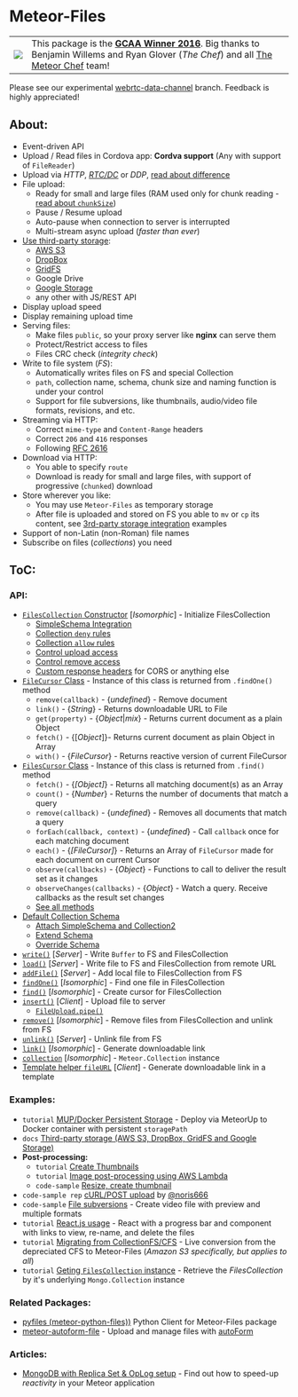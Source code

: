 # Meteor-Files

<table>
  <tbody>
    <tr>
      <td>
        <a href="https://themeteorchef.com/blog/giant-cotton-apron-awards-show"><img src="https://raw.githubusercontent.com/VeliovGroup/Meteor-Files-Demos/master/GCAA.png"></a>
      </td>
      <td>
        This package is the <strong><a href="https://themeteorchef.com/blog/giant-cotton-apron-awards-show" target="_blank">GCAA Winner 2016</a></strong>. Big thanks to Benjamin Willems and Ryan Glover (<em>The Chef</em>) and all <a href="https://themeteorchef.com" target="_blank">The Meteor Chef</a> team!
      </td>
    </tr>
  </tbody>
</table>

Please see our experimental [webrtc-data-channel](https://github.com/VeliovGroup/Meteor-Files/tree/webrtc-data-channel) branch. Feedback is highly appreciated!

## About:

  - Event-driven API
  - Upload / Read files in Cordova app: __Cordva support__ (Any with support of `FileReader`)
  - Upload via *HTTP*, [*RTC/DC*](https://github.com/VeliovGroup/Meteor-Files/tree/webrtc-data-channel) or *DDP*, [read about difference](https://github.com/VeliovGroup/Meteor-Files/wiki/About-Upload-Transports)
  - File upload:
    - Ready for small and large files (RAM used only for chunk reading - [read about `chunkSize`](https://github.com/VeliovGroup/Meteor-Files/wiki/Insert-(Upload)))
    - Pause / Resume upload
    - Auto-pause when connection to server is interrupted
    - Multi-stream async upload (*faster than ever*)
  - [Use third-party storage](https://github.com/VeliovGroup/Meteor-Files/wiki/Third-party-storage):
    - [AWS S3](https://github.com/VeliovGroup/Meteor-Files/wiki/AWS-S3-Integration)
    - [DropBox](https://github.com/VeliovGroup/Meteor-Files/wiki/DropBox-Integration)
    - [GridFS](https://github.com/VeliovGroup/Meteor-Files/wiki/GridFS-Integration)
    - Google Drive
    - [Google Storage](https://github.com/VeliovGroup/Meteor-Files/wiki/Google-Cloud-Storage-Integration)
    - any other with JS/REST API
  - Display upload speed
  - Display remaining upload time
  - Serving files:
    - Make files `public`, so your proxy server like __nginx__ can serve them
    - Protect/Restrict access to files
    - Files CRC check (*integrity check*)
  - Write to file system (*FS*):
    - Automatically writes files on FS and special Collection
    - `path`, collection name, schema, chunk size and naming function is under your control
    - Support for file subversions, like thumbnails, audio/video file formats, revisions, and etc.
  - Streaming via HTTP:
    - Correct `mime-type` and `Content-Range` headers
    - Correct `206` and `416` responses
    - Following [RFC 2616](https://tools.ietf.org/html/rfc2616)
  - Download via HTTP:
    - You able to specify `route`
    - Download is ready for small and large files, with support of progressive (`chunked`) download
  - Store wherever you like:
    - You may use `Meteor-Files` as temporary storage
    - After file is uploaded and stored on FS you able to `mv` or `cp` its content, see [3rd-party storage integration](https://github.com/VeliovGroup/Meteor-Files/wiki/Third-party-storage) examples
  - Support of non-Latin (non-Roman) file names
  - Subscribe on files (*collections*) you need

## ToC:

### API:

  - [`FilesCollection` Constructor](https://github.com/VeliovGroup/Meteor-Files/wiki/Constructor) [*Isomorphic*] - Initialize FilesCollection
    - [SimpleSchema Integration](https://github.com/VeliovGroup/Meteor-Files/wiki/Constructor#attach-schema-isomorphic)
    - [Collection `deny` rules](https://github.com/VeliovGroup/Meteor-Files/wiki/Constructor#deny-collection-interaction-on-client-server)
    - [Collection `allow` rules](https://github.com/VeliovGroup/Meteor-Files/wiki/Constructor#allow-collection-interaction-on-client-server)
    - [Control upload access](https://github.com/VeliovGroup/Meteor-Files/wiki/Constructor#use-onbeforeupload-to-avoid-unauthorized-upload)
    - [Control remove access](https://github.com/VeliovGroup/Meteor-Files/wiki/Constructor#use-onbeforeremove-to-avoid-unauthorized-remove)
    - [Custom response headers](https://github.com/VeliovGroup/Meteor-Files/wiki/Custom-Response-Headers) for CORS or anything else
  - [`FileCursor` Class](https://github.com/VeliovGroup/Meteor-Files/wiki/FileCursor) - Instance of this class is returned from `.findOne()` method
    - `remove(callback)` - {*undefined*} - Remove document
    - `link()` - {*String*} - Returns downloadable URL to File
    - `get(property)` - {*Object*|*mix*} - Returns current document as a plain Object
    - `fetch()` - {[*Object*]}- Returns current document as plain Object in Array
    - `with()` - {*FileCursor*} - Returns reactive version of current FileCursor
  - [`FilesCursor` Class](https://github.com/VeliovGroup/Meteor-Files/wiki/FilesCursor) - Instance of this class is returned from `.find()` method
    - `fetch()` - {*[Object]*} - Returns all matching document(s) as an Array
    - `count()` - {*Number*} - Returns the number of documents that match a query
    - `remove(callback)` - {*undefined*} - Removes all documents that match a query
    - `forEach(callback, context)` - {*undefined*} - Call `callback` once for each matching document
    - `each()` - {*[FileCursor]*} - Returns an Array of `FileCursor` made for each document on current Cursor
    - `observe(callbacks)` - {*Object*} - Functions to call to deliver the result set as it changes
    - `observeChanges(callbacks)` - {*Object*} - Watch a query. Receive callbacks as the result set changes
    - [See all methods](https://github.com/VeliovGroup/Meteor-Files/wiki/FilesCursor)
  - [Default Collection Schema](https://github.com/VeliovGroup/Meteor-Files/wiki/Schema)
    - [Attach SimpleSchema and Collection2](https://github.com/VeliovGroup/Meteor-Files/wiki/Schema#attach-schema-recommended)
    - [Extend Schema](https://github.com/VeliovGroup/Meteor-Files/wiki/Schema#extend-default-schema)
    - [Override Schema](https://github.com/VeliovGroup/Meteor-Files/wiki/Schema#pass-your-own-schema-not-recommended)
  - [`write()`](https://github.com/VeliovGroup/Meteor-Files/wiki/Write) [*Server*] - Write `Buffer` to FS and FilesCollection
  - [`load()`](https://github.com/VeliovGroup/Meteor-Files/wiki/Load) [*Server*] - Write file to FS and FilesCollection from remote URL
  - [`addFile()`](https://github.com/VeliovGroup/Meteor-Files/wiki/addFile) [*Server*] - Add local file to FilesCollection from FS
  - [`findOne()`](https://github.com/VeliovGroup/Meteor-Files/wiki/findOne) [*Isomorphic*] - Find one file in FilesCollection
  - [`find()`](https://github.com/VeliovGroup/Meteor-Files/wiki/find) [*Isomorphic*] - Create cursor for FilesCollection
  - [`insert()`](https://github.com/VeliovGroup/Meteor-Files/wiki/Insert-(Upload)) [*Client*] - Upload file to server
    - [`FileUpload.pipe()`](https://github.com/VeliovGroup/Meteor-Files/wiki/Insert-(Upload)#piping)
  - [`remove()`](https://github.com/VeliovGroup/Meteor-Files/wiki/remove) [*Isomorphic*] - Remove files from FilesCollection and unlink from FS
  - [`unlink()`](https://github.com/VeliovGroup/Meteor-Files/wiki/unlink) [*Server*] - Unlink file from FS
  - [`link()`](https://github.com/VeliovGroup/Meteor-Files/wiki/link) [*Isomorphic*] - Generate downloadable link
  - [`collection`](https://github.com/VeliovGroup/Meteor-Files/wiki/collection) [*Isomorphic*] - `Meteor.Collection` instance
  - [Template helper `fileURL`](https://github.com/VeliovGroup/Meteor-Files/wiki/Template-Helper) [*Client*] - Generate downloadable link in a template

### Examples:

  - `tutorial` [MUP/Docker Persistent Storage](https://github.com/VeliovGroup/Meteor-Files/wiki/MeteorUp-(MUP)-Usage) - Deploy via MeteorUp to Docker container with persistent `storagePath`
  - `docs` [Third-party storage (AWS S3, DropBox, GridFS and Google Storage)](https://github.com/VeliovGroup/Meteor-Files/wiki/Third-party-storage)
  - __Post-processing:__
    - `tutorial` [Create Thumbnails](https://github.com/VeliovGroup/Meteor-Files/wiki/Image-Processing)
    - `tutorial` [Image post-processing using AWS Lambda](https://github.com/VeliovGroup/Meteor-Files/wiki/AWS-S3-Integration#further-image-jpeg-png-processing-with-aws-lambda)
    - `code-sample` [Resize, create thumbnail](https://github.com/VeliovGroup/Meteor-Files-Demos/blob/master/demo/imports/server/image-processing.js#L19)
  - `code-sample rep` [cURL/POST upload](https://github.com/noris666/Meteor-Files-POST-Example) by [@noris666](https://github.com/noris666)
  - `code-sample` [File subversions](https://github.com/VeliovGroup/Meteor-Files/wiki/Create-and-Manage-Subversions) - Create video file with preview and multiple formats
  - `tutorial` [React.js usage](https://github.com/VeliovGroup/Meteor-Files/wiki/React-Example) - React with a progress bar and component with links to view, re-name, and delete the files
  - `tutorial` [Migrating from CollectionFS/CFS](https://github.com/VeliovGroup/Meteor-Files/wiki/Converting-from-CollectionFS) - Live conversion from the depreciated CFS to Meteor-Files (*Amazon S3 specifically, but applies to all*)
  - `tutorial` [Geting `FilesCollection` instance](https://github.com/VeliovGroup/Meteor-Files/wiki/Collection-Instances) - Retrieve the *FilesCollection* by it's underlying `Mongo.Collection` instance

### Related Packages:

  - [pyfiles (meteor-python-files))](https://github.com/VeliovGroup/meteor-python-files) Python Client for Meteor-Files package
  - [meteor-autoform-file](https://github.com/VeliovGroup/meteor-autoform-file) - Upload and manage files with [autoForm](https://github.com/aldeed/meteor-autoform)

### Articles:

  - [MongoDB with Replica Set & OpLog setup](https://veliovgroup.com/article/2qsjtNf8NSB9XxZDh/mongodb-replica-set-with-oplog) - Find out how to speed-up *reactivity* in your Meteor application
